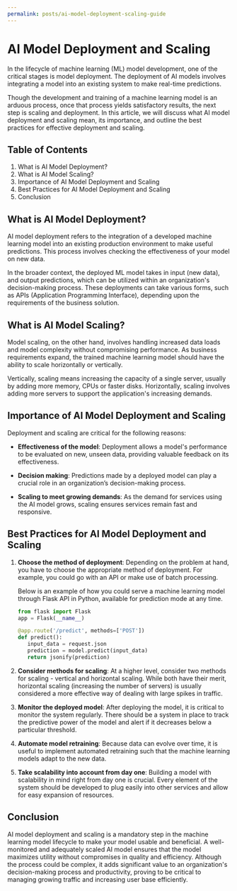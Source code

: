 ```yaml
---
permalink: posts/ai-model-deployment-scaling-guide
---
```


# AI Model Deployment and Scaling

In the lifecycle of machine learning (ML) model development, one of the critical stages is model deployment. The deployment of AI models involves integrating a model into an existing system to make real-time predictions. 

Though the development and training of a machine learning model is an arduous process, once that process yields satisfactory results, the next step is scaling and deployment. In this article, we will discuss what AI model deployment and scaling mean, its importance, and outline the best practices for effective deployment and scaling.


## Table of Contents

1. What is AI Model Deployment?
2. What is AI Model Scaling?
3. Importance of AI Model Deployment and Scaling
4. Best Practices for AI Model Deployment and Scaling
5. Conclusion

## What is AI Model Deployment?

AI model deployment refers to the integration of a developed machine learning model into an existing production environment to make useful predictions. This process involves checking the effectiveness of your model on new data.

In the broader context, the deployed ML model takes in input (new data), and output predictions, which can be utilized within an organization's decision-making process. These deployments can take various forms, such as APIs (Application Programming Interface), depending upon the requirements of the business solution.


## What is AI Model Scaling?

Model scaling, on the other hand, involves handling increased data loads and model complexity without compromising performance. As business requirements expand, the trained machine learning model should have the ability to scale horizontally or vertically. 

Vertically, scaling means increasing the capacity of a single server, usually by adding more memory, CPUs or faster disks. Horizontally, scaling involves adding more servers to support the application's increasing demands.

## Importance of AI Model Deployment and Scaling

Deployment and scaling are critical for the following reasons:

- **Effectiveness of the model**: Deployment allows a model's performance to be evaluated on new, unseen data, providing valuable feedback on its effectiveness.

- **Decision making**: Predictions made by a deployed model can play a crucial role in an organization’s decision-making process.

- **Scaling to meet growing demands**: As the demand for services using the AI model grows, scaling ensures services remain fast and responsive.

## Best Practices for AI Model Deployment and Scaling

1. **Choose the method of deployment**: Depending on the problem at hand, you have to choose the appropriate method of deployment. For example, you could go with an API or make use of batch processing.

    Below is an example of how you could serve a machine learning model through Flask API in Python, available for prediction mode at any time.
    
    ```python
    from flask import Flask
    app = Flask(__name__)

    @app.route('/predict', methods=['POST'])
    def predict():
       input_data = request.json
       prediction = model.predict(input_data)
       return jsonify(prediction)
    ```

2. **Consider methods for scaling**: At a higher level, consider two methods for scaling - vertical and horizontal scaling. While both have their merit, horizontal scaling (increasing the number of servers) is usually considered a more effective way of dealing with large spikes in traffic.

3. **Monitor the deployed model**: After deploying the model, it is critical to monitor the system regularly. There should be a system in place to track the predictive power of the model and alert if it decreases below a particular threshold.

4. **Automate model retraining**: Because data can evolve over time, it is useful to implement automated retraining such that the machine learning models adapt to the new data.

5. **Take scalability into account from day one**: Building a model with scalability in mind right from day one is crucial. Every element of the system should be developed to plug easily into other services and allow for easy expansion of resources.

## Conclusion

AI model deployment and scaling is a mandatory step in the machine learning model lifecycle to make your model usable and beneficial. A well-monitored and adequately scaled AI model ensures that the model maximizes utility without compromises in quality and efficiency. Although the process could be complex, it adds significant value to an organization's decision-making process and productivity, proving to be critical to managing growing traffic and increasing user base efficiently.